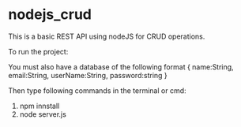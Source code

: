 # nodejs_crud

This is a basic REST API using nodeJS for CRUD operations.

To run the project:

You must also have a database of the following format
{
	name:String,
	email:String,
	userName:String,
	password:string
}

Then type following commands in the terminal or cmd:

1. npm innstall
2. node server.js

